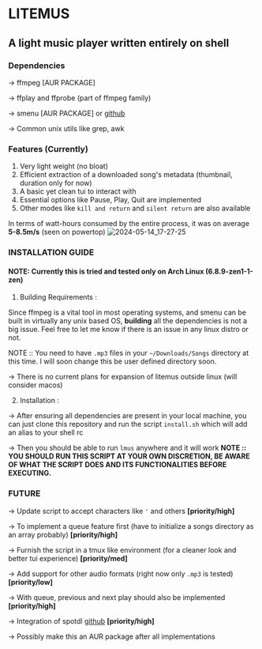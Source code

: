 # LITEMUS
## A light music player written entirely on shell

### Dependencies
-> ffmpeg [AUR PACKAGE]

-> ffplay and ffprobe (part of ffmpeg family)

-> smenu [AUR PACKAGE] or [github](https://github.com/p-gen/smenu)

-> Common unix utils like grep, awk

### Features (Currently)
1. Very light weight (no bloat)
2. Efficient extraction of a downloaded song's metadata (thumbnail, duration only for now)
3. A basic yet clean tui to interact with
4. Essential options like Pause, Play, Quit are implemented
5. Other modes like `kill and return` and `silent return` are also available

In terms of watt-hours consumed by the entire process, it was on average **5-8.5m/s** (seen on powertop)
![2024-05-14_17-27-25](https://github.com/nots1dd/litemus/assets/140317709/3293cb4a-cd03-4f4d-a425-c1b2497dcf0b)


### INSTALLATION GUIDE
#### NOTE: Currently this is tried and tested only on Arch Linux (6.8.9-zen1-1-zen)
1. Building Requirements :

Since ffmpeg is a vital tool in most operating systems, and smenu can be built in virtually any unix based OS, **building** all the dependencies is not a big issue.
Feel free to let me know if there is an issue in any linux distro or not.

NOTE :: You need to have `.mp3` files in your `~/Downloads/Songs` directory at this time. I will soon change this be user defined directory soon.

-> There is no current plans for expansion of litemus outside linux (will consider macos)

2. Installation :

-> After ensuring all dependencies are present in your local machine, you can just clone this repository and run the script `install.sh` which will add an alias to your shell rc

-> Then you should be able to run `lmus` anywhere and it will work
**NOTE :: YOU SHOULD RUN THIS SCRIPT AT YOUR OWN DISCRETION, BE AWARE OF WHAT THE SCRIPT DOES AND ITS FUNCTIONALITIES BEFORE EXECUTING.**

### FUTURE
-> Update script to accept characters like `'` and others **[priority/high]**

-> To implement a queue feature first (have to initialize a songs directory as an array probably) **[priority/high]**

-> Furnish the script in a tmux like environment (for a cleaner look and better tui experience) **[priority/med]**

-> Add support for other audio formats (right now only `.mp3` is tested) **[priority/low]**

-> With queue, previous and next play should also be implemented **[priority/high]**

-> Integration of spotdl [github](https://github.com/spotDL/spotify-downloader) **[priority/high]**

-> Possibly make this an AUR package after all implementations

